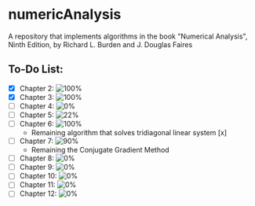 # numericAnalysis
A repository that implements algorithms in the book "Numerical Analysis", Ninth Edition, by Richard L. Burden and J. Douglas Faires

## To-Do List:

- [x] Chapter 2: ![100%](https://progress-bar.dev/100)
- [x] Chapter 3: ![100%](https://progress-bar.dev/100)
- [ ] Chapter 4: ![0%](https://progress-bar.dev/0)
- [ ] Chapter 5: ![22%](https://progress-bar.dev/22)
- [ ] Chapter 6: ![100%](https://progress-bar.dev/100)
  - Remaining algorithm that solves tridiagonal linear system [x]
- [ ] Chapter 7: ![90%](https://progress-bar.dev/90)
  - Remaining the Conjugate Gradient Method
- [ ] Chapter 8: ![0%](https://progress-bar.dev/0)
- [ ] Chapter 9: ![0%](https://progress-bar.dev/0)
- [ ] Chapter 10: ![0%](https://progress-bar.dev/0)
- [ ] Chapter 11: ![0%](https://progress-bar.dev/0)
- [ ] Chapter 12: ![0%](https://progress-bar.dev/0)
